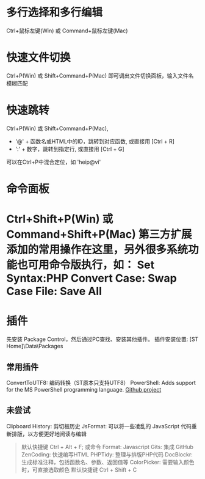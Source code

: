# 多行选择和多行编辑
Ctrl+鼠标左键(Win) 或 Command+鼠标左键(Mac)


# 快速文件切换
Ctrl+P(Win) 或 Shift+Command+P(Mac) 即可调出文件切换面板，输入文件名模糊匹配


# 快速跳转
Ctrl+P(Win) 或 Shift+Command+P(Mac),

 - '@' + 函数名或HTML中的ID，跳转到对应函数, 或直接用 [Ctrl + R]
 - ':' + 数字，跳转到指定行, 或直接用 [Ctrl + G]

可以在Ctrl+P中混合定位，如 'heip@vi'


# 命令面板
Ctrl+Shift+P(Win) 或 Command+Shift+P(Mac)
第三方扩展添加的常用操作在这里，另外很多系统功能也可用命令版执行，如：
Set Syntax:PHP
Convert Case: Swap Case
File: Save All
==


# 插件
先安装 Package Control，然后通过PC查找、安装其他插件。
插件安装位置: [ST Home]\Data\Packages

## 常用插件
ConvertToUTF8: 编码转换（ST原本只支持UTF8）
PowerShell: Adds support for the MS PowerShell programming language. [Github project][1]

## 未尝试
Clipboard History: 剪切板历史
JsFormat: 可以将一些凌乱的 JavaScript 代码重新排版，以方便更好地阅读与编辑
> 默认快捷键 Ctrl + Alt + F; 或命令 Format: Javascript
Gits: 集成 GitHub
ZenCoding: 快速编写HTML
PHPTidy: 整理与排版PHP代码
Doc​Blockr: 生成标准注释，包括函数名、参数、返回值等
Color​Picker: 需要输入颜色时，可直接选取颜色
> 默认快捷键 Ctrl + Shift + C

[1]: https://github.com/SublimeText/PowerShell
